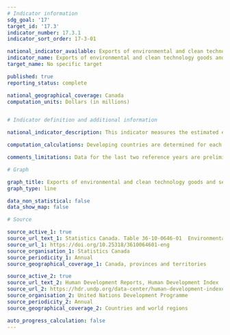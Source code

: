 ```yaml
---
# Indicator information
sdg_goal: '17'
target_id: '17.3'
indicator_number: 17.3.1
indicator_sort_order: 17-3-01

national_indicator_available: Exports of environmental and clean technology goods and services to developing countries
indicator_name: Exports of environmental and clean technology goods and services to developing countries
target_name: No specific target

published: true
reporting_status: complete

national_geographical_coverage: Canada
computation_units: Dollars (in millions)


# Indicator definition and additional information

national_indicator_description: This indicator measures the estimated exports of environmental and clean technology products (in millions of dollars) to developing countries. Exports of environmental products include environmental goods, such as clean electricity, biofuels and primary goods, and waste and scrap goods, as well as waste management and remediation services. Exports of clean technology products include clean technology goods as well as clean technology services, including scientific and research and development services, support services, and construction services.

computation_calculations: Developing countries are determined for each year based on their Human Development Index (HDI) reported by the United Nations Development Programme. Those with an HDI below 0.8 are considered as developing countries. The data for this indicator is calculated as the sum of all exports of environmental and clean technology products destined to developing countries with a HDI below 0.8.

comments_limitations: Data for the last two reference years are preliminary. The United Nations does not produce HDI data for some countries listed in Statistics Canada's exports database. These countries are therefore not included in the final data for exports of environmental and clean technology products to developing countries.

# Graph

graph_title: Exports of environmental and clean technology goods and services to developing countries
graph_type: line

data_non_statistical: false
data_show_map: false

# Source

source_active_1: true
source_url_text_1: Statistics Canada. Table 36-10-0646-01  Environmental and Clean Technology Products Economic Account, international imports and exports per trading partner (x 1,000,000)
source_url_1: https://doi.org/10.25318/3610064601-eng
source_organisation_1: Statistics Canada
source_periodicity_1: Annual
source_geographical_coverage_1: Canada, provinces and territories

source_active_2: true
source_url_text_2: Human Development Reports, Human Development Index
source_url_2: https://hdr.undp.org/data-center/human-development-index#/indicies/HDI
source_organisation_2: United Nations Development Programme
source_periodicity_2: Annual
source_geographical_coverage_2: Countries and world regions

auto_progress_calculation: false
---
```


